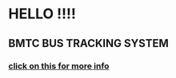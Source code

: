 # HELLO !!!!
## BMTC BUS TRACKING SYSTEM 
### <a href="https://www.youtube.com/">click on this for more info</a>
